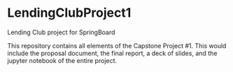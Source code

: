 # LendingClubProject1
Lending Club project for SpringBoard

This repository contains all elements of the Capstone Project #1. This would include the proposal document, the final report, a deck of slides, and the jupyter notebook of the entire project. 
